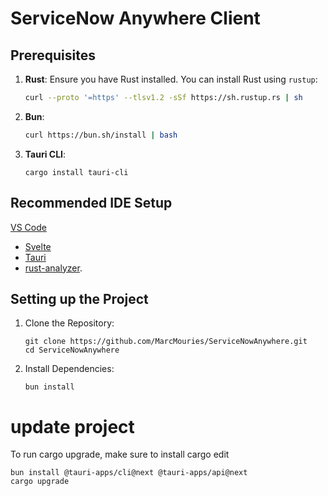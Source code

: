 # ServiceNow Anywhere Client



## Prerequisites

1. **Rust**: Ensure you have Rust installed. You can install Rust using `rustup`:

   ```bash
   curl --proto '=https' --tlsv1.2 -sSf https://sh.rustup.rs | sh
   ```

2.  **Bun**:

    ```bash
    curl https://bun.sh/install | bash
    ```

3. **Tauri CLI**:

   ```shell
   cargo install tauri-cli
   ```

## Recommended IDE Setup

[VS Code](https://code.visualstudio.com/)
 + [Svelte](https://marketplace.visualstudio.com/items?itemName=svelte.svelte-vscode)
 + [Tauri](https://marketplace.visualstudio.com/items?itemName=tauri-apps.tauri-vscode)
 + [rust-analyzer](https://marketplace.visualstudio.com/items?itemName=rust-lang.rust-analyzer).

## Setting up the Project

1. Clone the Repository:
   ```shell
   git clone https://github.com/MarcMouries/ServiceNowAnywhere.git
   cd ServiceNowAnywhere
   ```

2. Install Dependencies:

   ```shell
   bun install
   ```


# update project
To run cargo upgrade, make sure to install cargo edit
```shell
bun install @tauri-apps/cli@next @tauri-apps/api@next
cargo upgrade
```
